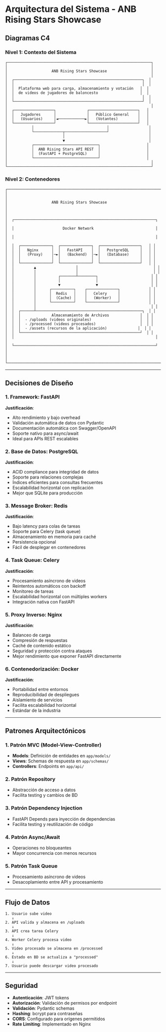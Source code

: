 # Arquitectura del Sistema - ANB Rising Stars Showcase

## Diagramas C4

### Nivel 1: Contexto del Sistema

```
┌─────────────────────────────────────────────────────────────────┐
│                                                                 │
│                    ANB Rising Stars Showcase                    │
│                                                                 │
│  ┌──────────────────────────────────────────────────────────┐  │
│  │                                                          │  │
│  │  Plataforma web para carga, almacenamiento y votación   │  │
│  │  de videos de jugadores de baloncesto                   │  │
│  │                                                          │  │
│  └──────────────────────────────────────────────────────────┘  │
│                                                                 │
│  ┌──────────────────┐              ┌──────────────────────┐   │
│  │   Jugadores      │              │   Público General    │   │
│  │   (Usuarios)     │◄────────────►│   (Votantes)         │   │
│  └──────────────────┘              └──────────────────────┘   │
│           │                                 │                  │
│           └─────────────┬───────────────────┘                  │
│                         │                                      │
│                         ▼                                      │
│           ┌─────────────────────────────┐                     │
│           │  ANB Rising Stars API REST  │                     │
│           │  (FastAPI + PostgreSQL)     │                     │
│           └─────────────────────────────┘                     │
│                                                                 │
└─────────────────────────────────────────────────────────────────┘
```

### Nivel 2: Contenedores

```
┌──────────────────────────────────────────────────────────────────────┐
│                                                                      │
│                    ANB Rising Stars Showcase                         │
│                                                                      │
│  ┌────────────────────────────────────────────────────────────────┐ │
│  │                      Docker Network                            │ │
│  │                                                                │ │
│  │  ┌──────────────┐  ┌──────────────┐  ┌──────────────────┐   │ │
│  │  │   Nginx      │  │   FastAPI    │  │   PostgreSQL     │   │ │
│  │  │   (Proxy)    │─►│   (Backend)  │─►│   (Database)     │   │ │
│  │  │              │  │              │  │                  │   │ │
│  │  └──────────────┘  └──────────────┘  └──────────────────┘   │ │
│  │         ▲                  │                                  │ │
│  │         │                  │                                  │ │
│  │         │          ┌───────┴────────┐                        │ │
│  │         │          │                │                        │ │
│  │         │          ▼                ▼                        │ │
│  │         │      ┌──────────┐    ┌──────────────┐             │ │
│  │         │      │  Redis   │    │   Celery     │             │ │
│  │         │      │  (Cache) │    │   (Worker)   │             │ │
│  │         │      └──────────┘    └──────────────┘             │ │
│  │         │                                                    │ │
│  │  ┌──────┴────────────────────────────────────────────────┐  │ │
│  │  │              Almacenamiento de Archivos              │  │ │
│  │  │  - /uploads (videos originales)                      │  │ │
│  │  │  - /processed (videos procesados)                    │  │ │
│  │  │  - /assets (recursos de la aplicación)              │  │ │
│  │  └──────────────────────────────────────────────────────┘  │ │
│  │                                                                │ │
│  └────────────────────────────────────────────────────────────────┘ │
│                                                                      │
└──────────────────────────────────────────────────────────────────────┘
```

---

## Decisiones de Diseño

### 1. Framework: FastAPI

**Justificación**:
- Alto rendimiento y bajo overhead
- Validación automática de datos con Pydantic
- Documentación automática con Swagger/OpenAPI
- Soporte nativo para async/await
- Ideal para APIs REST escalables

### 2. Base de Datos: PostgreSQL

**Justificación**:
- ACID compliance para integridad de datos
- Soporte para relaciones complejas
- Índices eficientes para consultas frecuentes
- Escalabilidad horizontal con replicación
- Mejor que SQLite para producción

### 3. Message Broker: Redis

**Justificación**:
- Bajo latency para colas de tareas
- Soporte para Celery (task queue)
- Almacenamiento en memoria para caché
- Persistencia opcional
- Fácil de desplegar en contenedores

### 4. Task Queue: Celery

**Justificación**:
- Procesamiento asíncrono de videos
- Reintentos automáticos con backoff
- Monitoreo de tareas
- Escalabilidad horizontal con múltiples workers
- Integración nativa con FastAPI

### 5. Proxy Inverso: Nginx

**Justificación**:
- Balanceo de carga
- Compresión de respuestas
- Caché de contenido estático
- Seguridad y protección contra ataques
- Mejor rendimiento que exponer FastAPI directamente

### 6. Contenedorización: Docker

**Justificación**:
- Portabilidad entre entornos
- Reproducibilidad de despliegues
- Aislamiento de servicios
- Facilita escalabilidad horizontal
- Estándar de la industria

---

## Patrones Arquitectónicos

### 1. Patrón MVC (Model-View-Controller)

- **Models**: Definición de entidades en `app/models/`
- **Views**: Schemas de respuesta en `app/schemas/`
- **Controllers**: Endpoints en `app/api/`

### 2. Patrón Repository

- Abstracción de acceso a datos
- Facilita testing y cambios de BD

### 3. Patrón Dependency Injection

- FastAPI Depends para inyección de dependencias
- Facilita testing y reutilización de código

### 4. Patrón Async/Await

- Operaciones no bloqueantes
- Mayor concurrencia con menos recursos

### 5. Patrón Task Queue

- Procesamiento asíncrono de videos
- Desacoplamiento entre API y procesamiento

---

## Flujo de Datos

```
1. Usuario sube video
   ↓
2. API valida y almacena en /uploads
   ↓
3. API crea tarea Celery
   ↓
4. Worker Celery procesa video
   ↓
5. Video procesado se almacena en /processed
   ↓
6. Estado en BD se actualiza a "processed"
   ↓
7. Usuario puede descargar video procesado
```

---

## Seguridad

- **Autenticación**: JWT tokens
- **Autorización**: Validación de permisos por endpoint
- **Validación**: Pydantic schemas
- **Hashing**: bcrypt para contraseñas
- **CORS**: Configurado para orígenes permitidos
- **Rate Limiting**: Implementado en Nginx
